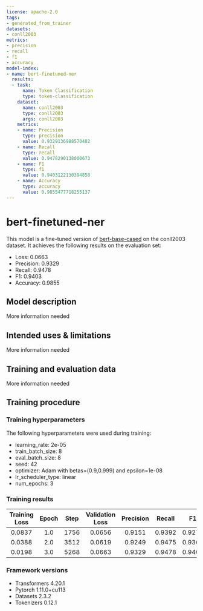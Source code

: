```yaml
---
license: apache-2.0
tags:
- generated_from_trainer
datasets:
- conll2003
metrics:
- precision
- recall
- f1
- accuracy
model-index:
- name: bert-finetuned-ner
  results:
  - task:
      name: Token Classification
      type: token-classification
    dataset:
      name: conll2003
      type: conll2003
      args: conll2003
    metrics:
    - name: Precision
      type: precision
      value: 0.9329136988570482
    - name: Recall
      type: recall
      value: 0.9478290138000673
    - name: F1
      type: f1
      value: 0.9403122130394858
    - name: Accuracy
      type: accuracy
      value: 0.9855477718255137
---
```


<!-- This model card has been generated automatically according to the information the Trainer had access to. You
should probably proofread and complete it, then remove this comment. -->

# bert-finetuned-ner

This model is a fine-tuned version of [bert-base-cased](https://huggingface.co/bert-base-cased) on the conll2003 dataset.
It achieves the following results on the evaluation set:
- Loss: 0.0663
- Precision: 0.9329
- Recall: 0.9478
- F1: 0.9403
- Accuracy: 0.9855

## Model description

More information needed

## Intended uses & limitations

More information needed

## Training and evaluation data

More information needed

## Training procedure

### Training hyperparameters

The following hyperparameters were used during training:
- learning_rate: 2e-05
- train_batch_size: 8
- eval_batch_size: 8
- seed: 42
- optimizer: Adam with betas=(0.9,0.999) and epsilon=1e-08
- lr_scheduler_type: linear
- num_epochs: 3

### Training results

| Training Loss | Epoch | Step | Validation Loss | Precision | Recall | F1     | Accuracy |
|:-------------:|:-----:|:----:|:---------------:|:---------:|:------:|:------:|:--------:|
| 0.0837        | 1.0   | 1756 | 0.0656          | 0.9151    | 0.9392 | 0.9270 | 0.9834   |
| 0.0388        | 2.0   | 3512 | 0.0619          | 0.9249    | 0.9475 | 0.9361 | 0.9855   |
| 0.0198        | 3.0   | 5268 | 0.0663          | 0.9329    | 0.9478 | 0.9403 | 0.9855   |


### Framework versions

- Transformers 4.20.1
- Pytorch 1.11.0+cu113
- Datasets 2.3.2
- Tokenizers 0.12.1
